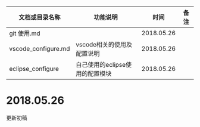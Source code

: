 

|   文档或目录名称    |            功能说明             |    时间    | 备注 |
| ------------------- | ------------------------------- | ---------- | ---- |
| git 使用.md         |                                 | 2018.05.26 |      |
| vscode_configure.md | vscode相关的使用及配置说明      | 2018.05.26 |      |
| eclipse_configure   | 自己使用的eclipse使用的配置模块 | 2018.05.26 |      |


# 2018.05.26
更新初稿
